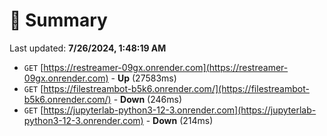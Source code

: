 # 📖 Summary
Last updated: **7/26/2024, 1:48:19 AM**

- `GET` [https://restreamer-09gx.onrender.com](https://restreamer-09gx.onrender.com) - **Up** (27583ms)
- `GET` [https://filestreambot-b5k6.onrender.com/](https://filestreambot-b5k6.onrender.com/) - **Down** (246ms)
- `GET` [https://jupyterlab-python3-12-3.onrender.com](https://jupyterlab-python3-12-3.onrender.com) - **Down** (214ms)
